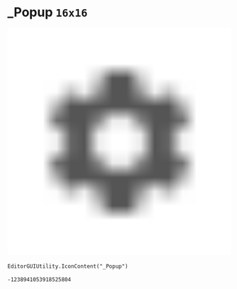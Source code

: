 # _Popup `16x16`
<img src="/img/_Popup.png" width=512 height=512>

``` CSharp
EditorGUIUtility.IconContent("_Popup")
```
```
-1238941053918525804
```
